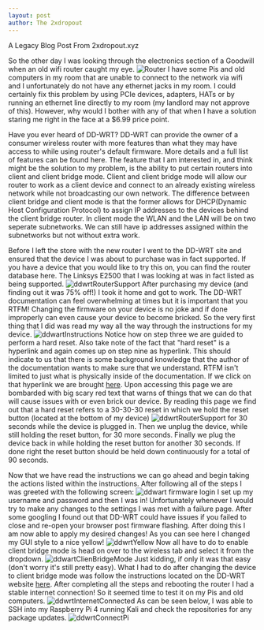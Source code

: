 ```yaml
---
layout: post
author: The 2xdropout
---
```

A Legacy Blog Post From 2xdropout.xyz

So the other day I was looking through the electronics section of a Goodwill when an old wifi router caught my eye.
![Router](https://github.com/user-attachments/assets/739b1836-cd3a-4279-81ab-2077cc31a30c)
I have some Pis and old computers in my room that are unable to connect to the network via wifi and I unfortunately do not have any ethernet 
jacks in my room. I could certainly fix this problem by using PCIe devices, adapters, HATs or by running an ethernet line directly to my room 
(my landlord may not approve of this). However, why would I bother with any of that when I have a solution staring me right in the face at a $6.99
price point.

Have you ever heard of DD-WRT? DD-WRT can provide the owner of a consumer wireless router with more features than what they may have access to 
while using router's default firmware. More details and a full list of features can be found here. The feature that I am interested in, and 
think might be the solution to my problem, is the ability to put certain routers into client and client bridge mode. Client and client bridge 
mode will allow our router to work as a client device and connect to an already existing wireless network while not broadcasting our own network. 
The difference between client bridge and client mode is that the former allows for DHCP(Dynamic Host Configuration Protocol) to assign IP 
addresses to the devices behind the client bridge router. In client mode the WLAN and the LAN will be on two seperate subnetworks. We can still 
have ip addresses assigned within the subnetworks but not without extra work.

Before I left the store with the new router I went to the DD-WRT site and ensured that the device I was about to purchase was in fact supported. 
If you have a device that you would like to try this on, you can find the router database here. The Linksys E2500 that I was looking at was in 
fact listed as being supported.
![ddwrtRouterSupport](https://github.com/user-attachments/assets/b08175c2-43f5-4588-8b96-906a01f2dc43)
After purchasing my device (and finding out it was 75% off!) I took it home and got to work. The DD-WRT documentation can feel overwhelming at 
times but it is important that you RTFM! Changing the firmware on your device is no joke and if done improperly can even cause your device to 
become bricked. So the very first thing that I did was read my way all the way through the instructions for my device.
![ddwartInstructions](https://github.com/user-attachments/assets/86b8df44-f58e-4cd9-971c-4bd1de6561d6)
Notice how on step three we are guided to perform a hard reset. Also take note of the fact that "hard reset" is a hyperlink and again comes up 
on step nine as hyperlink. This should indicate to us that there is some background knowledge that the author of the documentation wants to make 
sure that we understand. RTFM isn't limited to just what is physically inside of the documentation. If we click on that hyperlink we are brought 
[here](https://wiki.dd-wrt.com/wiki/index.php/Hard_reset_or_30/30/30). Upon accessing this page we are bombarded with big scary red text that 
warns of things that we can do that will cause issues with or even brick our device. By reading this page we find out that a hard reset refers 
to a 30-30-30 reset in which we hold the reset button (located at the bottom of my device)
![ddwrtRouterSupport](https://github.com/user-attachments/assets/0c176f24-438d-4432-b35c-5be927427952)
for 30 seconds while the device is plugged in. Then we unplug the device, while still holding the reset button, for 30 more seconds. Finally 
we plug the device back in while holding the reset button for another 30 seconds. If done right the reset button should be held down 
continuously for a total of 90 seconds.

Now that we have read the instructions we can go ahead and begin taking the actions listed within the instructions. After following all of 
the steps I was greeted with the following screen:
![ddwart firmware login](https://github.com/user-attachments/assets/c7031147-2f27-49c2-9ed7-06a4b8d27914)
I set up my username and password and then I was in! Unfortunately whenever I would try to make any changes to the settings I was met with a 
failure page. After some googling I found out that DD-WRT could have issues if you failed to close and re-open your browser post firmware 
flashing. After doing this I am now able to apply my desired changes! As you can see here I changed my GUI style to a nice yellow!
![ddwrtYellow](https://github.com/user-attachments/assets/5a48bcd0-363a-4fa2-ba67-37b6052bb397)
Now all have to do to enable client bridge mode is head on over to the wireless tab and select it from the dropdown.
![ddwartClienBridgeMode](https://github.com/user-attachments/assets/c42df1d0-9f57-4b50-a1b0-5595862a6eda)
Just kidding, if only it was that easy (don't worry it's still pretty easy). What I had to do after changing the device to client bridge mode 
was follow the instructions located on the DD-WRT website [here](https://wiki.dd-wrt.com/wiki/index.php/Client_Bridge). After completing all the steps and rebooting the router I had a stable internet 
connection! So it seemed time to test it on my Pis and old computers.
![ddwrtInternetConnected](https://github.com/user-attachments/assets/669e1b45-202a-4916-9c36-7c7e99f4abf9)
As can be seen below, I was able to SSH into my Raspberry Pi 4 running Kali and check the repositories for any package updates.
![ddwrtConnectPi](https://github.com/user-attachments/assets/82c82719-7311-4f9c-b0c6-c51a0d2586c9)
